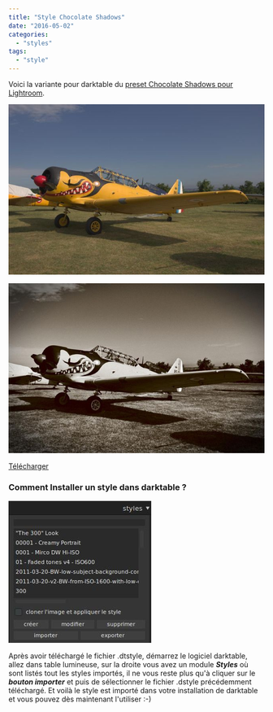 ```yaml
---
title: "Style Chocolate Shadows"
date: "2016-05-02"
categories: 
  - "styles"
tags: 
  - "style"
---
```


Voici la variante pour darktable du [preset Chocolate Shadows pour Lightroom](http://presetlove.com/presets/chocolate-shadows/).

![](images/original.jpeg)

![](images/Chocolate_Shadows.jpeg)

[Télécharger](/download/Styles/Chocolate_Shadows.dtstyle)

### Comment Installer un style dans darktable ?
![installation-style](images/installation-style.jpeg)

Après avoir téléchargé le fichier .dtstyle, démarrez le logiciel darktable, allez dans table lumineuse, sur la droite vous avez un module **_Styles_** où sont listés tout les styles importés, il ne vous reste plus qu'à cliquer sur le _**bouton importer**_ et puis de sélectionner le fichier .dstyle précédemment téléchargé. Et voilà le style est importé dans votre installation de darktable et vous pouvez dès maintenant l'utiliser :-)
